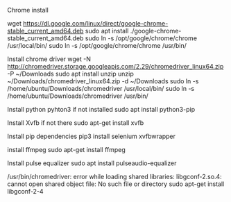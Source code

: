 Chrome install

wget https://dl.google.com/linux/direct/google-chrome-stable_current_amd64.deb
sudo apt install ./google-chrome-stable_current_amd64.deb
sudo ln -s /opt/google/chrome/chrome /usr/local/bin/
sudo ln -s /opt/google/chrome/chrome /usr/bin/

Install chrome driver
wget -N http://chromedriver.storage.googleapis.com/2.29/chromedriver_linux64.zip -P ~/Downloads
sudo apt install unzip
unzip ~/Downloads/chromedriver_linux64.zip -d ~/Downloads
sudo ln -s /home/ubuntu/Downloads/chromedriver /usr/local/bin/
sudo ln -s /home/ubuntu/Downloads/chromedriver /usr/bin/


Install python
pyhton3 if not installed
sudo apt install python3-pip


Install Xvfb if not there
sudo apt-get install xvfb


Install pip dependencies
pip3 install selenium xvfbwrapper


install ffmpeg
sudo apt-get install ffmpeg


Install pulse equalizer
sudo apt install pulseaudio-equalizer










/usr/bin/chromedriver: error while loading shared libraries: libgconf-2.so.4: cannot open shared object file: No such file or directory
 sudo apt-get install libgconf-2-4


